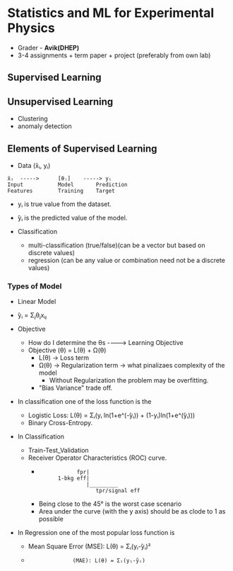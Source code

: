 # Statistics and ML for Experimental Physics
- Grader - **Avik(DHEP)**
- 3-4 assignments + term paper + project (preferably from own lab)

## Supervised Learning

## Unsupervised Learning
- Clustering 
- anomaly detection

## Elements of Supervised Learning

- Data (̄xᵢ, yᵢ)
```text
̄xᵢ  ----->      [θⱼ]    -----> yᵢ 
Input           Model       Prediction 
Features        Training    Target
```
- yᵢ is true value from the dataset.
- ̂yᵢ is the predicted value of the model.

- Classification
    - multi-classification (true/false)(can be a vector but based on discrete values)
    - regression (can be any value or combination need not be a discrete values)

### Types of Model
- Linear Model
- ̂yᵢ = Σⱼθⱼxᵢⱼ   
- Objective 
    - How do I determine the θs ----> Learning Objective
    - Objective (θ) = L(θ) + Ω(θ)
        - L(θ) -> Loss term
        - Ω(θ) -> Regularization term -> what pinalizaes complexity of the model
            - Without Regularization the problem may be overfitting.
        - "Bias Variance" trade off.
- In classification one of the loss function is the 
    - Logistic Loss: L(θ) = Σᵢ(yᵢ ln(1+e^(-̂yᵢ)) + (1-yᵢ)ln(1+e^(̂yᵢ)))
    - Binary Cross-Entropy.

- In Classification
    - Train-Test_Validation
    - Receiver Operator Characteristics (ROC) curve.
        - ```text
                      fpr|
                1-bkg eff|
                         |_________
                            tpr/signal eff
          ```
        - Being close to the 45° is the worst case scenario
        - Area under the curve (with the y axis) should be as clode to 1 as possible  

- In Regression one of the most popular loss function is 
    - Mean Square Error (MSE): L(θ) = Σᵢ(yᵢ-̂yᵢ)² 
    -                   (MAE): L(θ) = Σᵢ(yᵢ-̂yᵢ)